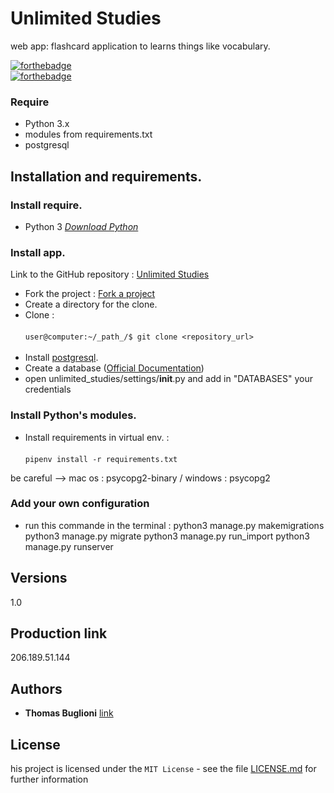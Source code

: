 # Unlimited Studies

web app: flashcard application to learns things like vocabulary.

[![forthebadge](http://forthebadge.com/images/badges/built-with-love.svg)](http://forthebadge.com)  
[![forthebadge](http://forthebadge.com/images/badges/powered-by-electricity.svg)](http://forthebadge.com)

### Require

- Python 3.x
- modules from requirements.txt
- postgresql

## Installation and requirements.

### Install require.

- Python 3 _[Download Python](https://www.python.org/downloads/)_

### Install app.

Link to the GitHub repository : [Unlimited Studies](https://github.com/tbuglioni/unlimited-studies.git)

- Fork the project : [Fork a project](https://guides.github.com/activities/forking/)
- Create a directory for the clone.<br>
- Clone : <br><br>`user@computer:~/_path_/$ git clone <repository_url>`<br><br>
- Install [postgresql](https://www.postgresql.org/download/).
- Create a database ([Official Documentation](https://www.postgresql.org/docs/))
- open unlimited_studies/settings/__init__.py and add in "DATABASES" your credentials

### Install Python's modules.

- Install requirements in virtual env. : <br><br>`pipenv install -r requirements.txt`<br>

be careful --> mac os : psycopg2-binary / windows : psycopg2

### Add your own configuration
- run this commande in the terminal :
  python3 manage.py makemigrations
  python3 manage.py migrate
  python3 manage.py run_import
  python3 manage.py runserver

## Versions

1.0

## Production link
206.189.51.144

## Authors

- **Thomas Buglioni** [link](https://github.com/tbuglioni)

## License

his project is licensed under the `MIT License` - see the file [LICENSE.md](LICENSE.md) for further information
